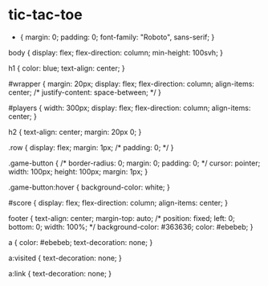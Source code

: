 # tic-tac-toe

* {
    margin: 0;
    padding: 0;
    font-family: "Roboto", sans-serif;
}

body {
	display: flex;
    flex-direction: column;
    min-height: 100svh;
}

h1 {
    color: blue;
    text-align: center;
}

#wrapper {
    margin: 20px;
    display: flex;
    flex-direction: column;
    align-items: center;
    /* justify-content: space-between; */
}

#players {
    width: 300px;
    display: flex;
    flex-direction: column;
    align-items: center;
}

h2 {
    text-align: center;
    margin: 20px 0;
}

.row {
    display: flex;
    margin: 1px;
    /* padding: 0; */
}

.game-button {
    /* border-radius: 0;
    margin: 0;
    padding: 0; */
    cursor: pointer;
    width: 100px;
    height: 100px;
    margin: 1px;
}

.game-button:hover {
    background-color: white;
}

#score {
    display: flex;
    flex-direction: column;
    align-items: center;
}

footer {
    text-align: center;
    margin-top: auto;
    /* position: fixed;
    left: 0;
    bottom: 0;
    width: 100%; */
    background-color: #363636;
    color: #ebebeb;
}

a {
    color: #ebebeb;
    text-decoration: none;
}


a:visited {
    text-decoration: none;
}

a:link {
    text-decoration: none;
}